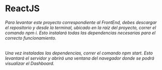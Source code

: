 # ReactJS

###### Para levantar este proyecto correspondiente al FrontEnd, debes descargar el repositorio y desde la terminal, ubicado en la raiz del proyecto, correr el comando npm i. Esto instalará todas las dependencias necesarias para el correcto funcionamiento.

###### Una vez instaladas las dependencias, correr el comando npm start. Esto levantará el servidor y abrirá una ventana del navegador donde se podrá visualizar el Dashboard.

